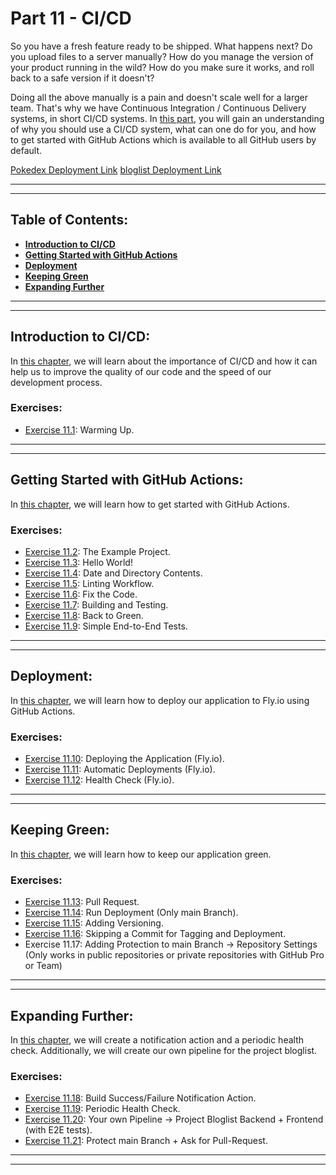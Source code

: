 # Part 11 - CI/CD

So you have a fresh feature ready to be shipped. What happens next? Do you upload files to a server manually? How do you manage the version of your product running in the wild? How do you make sure it works, and roll back to a safe version if it doesn't?

Doing all the above manually is a pain and doesn't scale well for a larger team. That's why we have Continuous Integration / Continuous Delivery systems, in short CI/CD systems. In [this part](https://fullstackopen.com/en/part11), you will gain an understanding of why you should use a CI/CD system, what can one do for you, and how to get started with GitHub Actions which is available to all GitHub users by default.

[Pokedex Deployment Link](https://pokedex-divine-water-3533.fly.dev)
[bloglist Deployment Link](https://bloglist-backend-old-voice-389.fly.dev)

---
---

## Table of Contents:

- **[Introduction to CI/CD](#introduction-to-cicd)**
- **[Getting Started with GitHub Actions](#getting-started-with-github-actions)**
- **[Deployment](#deployment)**
- **[Keeping Green](#keeping-green)**
- **[Expanding Further](#expanding-further)**

---
---

## Introduction to CI/CD:

In [this chapter](https://fullstackopen.com/en/part11/introduction_to_ci_cd), we will learn about the importance of CI/CD and how it can help us to improve the quality of our code and the speed of our development process.

### Exercises:

- [Exercise 11.1](https://github.com/Jvlsc/FullStack-Course/blob/8afa6064c7de080a4a75320727d138f106397516/part11/commentary/exercise1.md): Warming Up.

---
---

## Getting Started with GitHub Actions:

In [this chapter](https://fullstackopen.com/en/part11/getting_started_with_git_hub_actions), we will learn how to get started with GitHub Actions.

### Exercises:

- [Exercise 11.2](https://github.com/Jvlsc/FullStack-Course/blob/01f92fec97bdea186320d133c3e2b86630f4bc23/part11/Pokedex/package.json): The Example Project.
- [Exercise 11.3](https://github.com/Jvlsc/FullStack-Course/blob/f27f6e05c20863eb1d4a9a4b855e247102e6e9de/.github/workflow/hello.yml): Hello World!
- [Exercise 11.4](https://github.com/Jvlsc/FullStack-Course/blob/e328478b5cd7529078796d3c6ec41876defe1d9f/.github/workflows/hello.yml): Date and Directory Contents.
- [Exercise 11.5](https://github.com/Jvlsc/FullStack-Course/blob/f04e6f6d2bf309e6761f756ff61d944a5ac3a69d/.github/workflows/pipeline.yml): Linting Workflow.
- [Exercise 11.6](https://github.com/Jvlsc/FullStack-Course/blob/81dee85f2f4ae6de5eaa2d81cde07a5fb113438e/part11/Pokedex/.eslintrc.js): Fix the Code.
- [Exercise 11.7](https://github.com/Jvlsc/FullStack-Course/blob/9dff2c0a12b43c086f76852cb332c560bb08da10/.github/workflows/pipeline.yml): Building and Testing.
- [Exercise 11.8](https://github.com/Jvlsc/FullStack-Course/blob/97cf72b04d72a0bc695e0431034af4ae678fe511/part11/Pokedex/src/PokemonPage.jsx): Back to Green.
- [Exercise 11.9](https://github.com/Jvlsc/FullStack-Course/blob/c93b52e61148eff4e3838e3e127bda8498eb6550/.github/workflows/pipeline.yml): Simple End-to-End Tests.

---
---

## Deployment:

In [this chapter](https://fullstackopen.com/en/part11/deployment), we will learn how to deploy our application to Fly.io using GitHub Actions.

### Exercises:

- [Exercise 11.10](https://github.com/Jvlsc/FullStack-Course/blob/5bb1d3be78c0bc88b4bc9cb9ec13ca46074d9226/part11/Pokedex/fly.toml): Deploying the Application (Fly.io).
- [Exercise 11.11](https://github.com/Jvlsc/FullStack-Course/blob/45e749f561a853b129ec32e8f1ba0051066eac0c/.github/workflows/pipeline.yml): Automatic Deployments (Fly.io).
- [Exercise 11.12](https://github.com/Jvlsc/FullStack-Course/blob/30c489f9730de48a1d8de0cdabbcbe2f6d961561/part11/Pokedex/fly.toml): Health Check (Fly.io).

---
---

## Keeping Green:

In [this chapter](https://fullstackopen.com/en/part11/keeping_green), we will learn how to keep our application green.

### Exercises:

- [Exercise 11.13](https://github.com/Jvlsc/FullStack-Course/blob/5213a64b2378d42fee660d7acb0d95eba29f79d1/.github/workflows/pipeline.yml): Pull Request.
- [Exercise 11.14](https://github.com/Jvlsc/FullStack-Course/blob/2e507ee0f1d071d15b4b8a0bb94a9d0e259bced6/.github/workflows/pipeline.yml): Run Deployment (Only main Branch).
- [Exercise 11.15](https://github.com/Jvlsc/FullStack-Course/blob/55d73a24ab286d1124398819d85afc65ec60ad8c/.github/workflows/pipeline.yml): Adding Versioning.
- [Exercise 11.16](https://github.com/Jvlsc/FullStack-Course/blob/0592ef78db7a394ffac864df88738dc758d39b53/.github/workflows/pipeline.yml): Skipping a Commit for Tagging and Deployment.
- Exercise 11.17: Adding Protection to main Branch -> Repository Settings (Only works in public repositories or private repositories with GitHub Pro or Team)

---
---

## Expanding Further:

In [this chapter](https://fullstackopen.com/en/part11/expanding_further), we will create a notification action and a periodic health check. Additionally, we will create our own pipeline for the project bloglist.

### Exercises:

- [Exercise 11.18](https://github.com/Jvlsc/FullStack-Course/blob/f759e917ea36eb50a88dc0112a51160459c880a3/.github/workflows/pipeline.yml): Build Success/Failure Notification Action.
- [Exercise 11.19](https://github.com/Jvlsc/FullStack-Course/blob/5a27c6892750ea7e77d15f0428ba00b2cbafc6c8/.github/workflows/health.yml): Periodic Health Check.
- [Exercise 11.20](https://github.com/Jvlsc/FullStack-Course/blob/08221ce8b8ab3d91c3379bb7d75943c294c829a5/.github/workflows/bloglist.yml): Your own Pipeline -> Project Bloglist Backend + Frontend (with E2E tests).
- [Exercise 11.21](https://github.com/Jvlsc/FullStack-Course/pull/22): Protect main Branch + Ask for Pull-Request.

---
---

